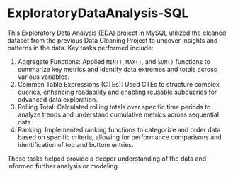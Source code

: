 # ExploratoryDataAnalysis-SQL

This Exploratory Data Analysis (EDA) project in MySQL utilized the cleaned dataset from the previous Data Cleaning Project to uncover insights and patterns in the data. Key tasks performed include:

1. Aggregate Functions: Applied `MIN()`, `MAX()`, and `SUM()` functions to summarize key metrics and identify data extremes and totals across various variables.
2. Common Table Expressions (CTEs): Used CTEs to structure complex queries, enhancing readability and enabling reusable subqueries for advanced data exploration.
3. Rolling Total: Calculated rolling totals over specific time periods to analyze trends and understand cumulative metrics across sequential data.
4. Ranking: Implemented ranking functions to categorize and order data based on specific criteria, allowing for performance comparisons and identification of top and bottom entries.

These tasks helped provide a deeper understanding of the data and informed further analysis or modeling.
